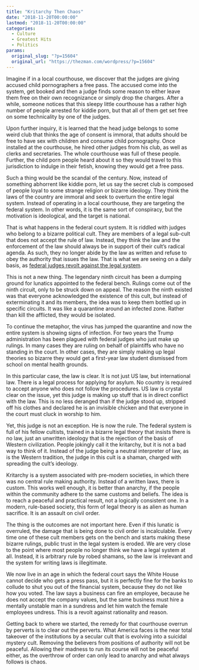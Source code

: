 ```yaml
---
title: "Kritarchy Then Chaos"
date: "2018-11-20T00:00:00"
lastmod: "2018-11-20T00:00:00"
categories:
  - Culture
  - Greatest Hits
  - Politics
params:
  original_slug: "?p=15604"
  original_url: "https://thezman.com/wordpress/?p=15604"
---
```


Imagine if in a local courthouse, we discover that the judges are giving
accused child pornographers a free pass. The accused come into the
system, get booked and then a judge finds some reason to either leave
them free on their own recognizance or simply drop the charges. After a
while, someone notices that this sleepy little courthouse has a rather
high number of people arrested for kiddie porn, but that all of them get
set free on some technicality by one of the judges.

Upon further inquiry, it is learned that the head judge belongs to some
weird club that thinks the age of consent is immoral, that adults should
be free to have sex with children and consume child pornography. Once
installed at the courthouse, he hired other judges from his club, as
well as clerks and secretaries. The whole courthouse was full of these
people. Further, the child porn people heard about it so they would
travel to this jurisdiction to indulge in their fetish, knowing they
would get a free pass.

Such a thing would be the scandal of the century. Now, instead of
something abhorrent like kiddie porn, let us say the secret club is
composed of people loyal to some strange religion or bizarre ideology.
They think the laws of the country are immoral and seek to overturn the
entire legal system. Instead of operating in a local courthouse, they
are targeting the federal system. In other words, it is the same sort of
conspiracy, but the motivation is ideological, and the target is
national.

That is what happens in the federal court system. It is riddled with
judges who belong to a bizarre political cult. They are members of a
legal sub-cult that does not accept the rule of law. Instead, they think
the law and the enforcement of the law should always be in support of
their cult’s radical agenda. As such, they no longer abide by the law as
written and refuse to obey the authority that issues the law. That is
what we are seeing on a daily basis, as [federal judges revolt against
the legal
system](https://www.breitbart.com/news/judge-bars-us-from-enforcing-trump-asylum-ban/).

This is not a new thing. The legendary ninth circuit has been a dumping
ground for lunatics appointed to the federal bench. Rulings come out of
the ninth circuit, only to be struck down on appeal. The reason the
ninth existed was that everyone acknowledged the existence of this cult,
but instead of exterminating it and its members, the idea was to keep
them bottled up in specific circuits. It was like a quarantine around an
infected zone. Rather than kill the afflicted, they would be isolated.

To continue the metaphor, the virus has jumped the quarantine and now
the entire system is showing signs of infection. For two years the Trump
administration has been plagued with federal judges who just make up
rulings. In many cases they are ruling on behalf of plaintiffs who have
no standing in the court. In other cases, they are simply making up
legal theories so bizarre they would get a first-year law student
dismissed from school on mental health grounds.

In this particular case, the law is clear. It is not just US law, but
international law. There is a legal process for applying for asylum. No
country is required to accept anyone who does not follow the procedures.
US law is crystal clear on the issue, yet this judge is making up stuff
that is in direct conflict with the law. This is no less deranged than
if the judge stood up, stripped off his clothes and declared he is an
invisible chicken and that everyone in the court must cluck in worship
to him.

Yet, this judge is not an exception. He is now the rule. The federal
system is full of his fellow cultists, trained in a bizarre legal theory
that insists there is no law, just an unwritten ideology that is the
rejection of the basis of Western civilization. People jokingly call it
the kritarchy, but it is not a bad way to think of it. Instead of the
judge being a neutral interpreter of law, as is the Western tradition,
the judge in this cult is a shaman, charged with spreading the cult’s
ideology.

Kritarchy is a system associated with pre-modern societies, in which
there was no central rule making authority. Instead of a written laws,
there is custom. This works well enough, it is better than anarchy, if
the people within the community adhere to the same customs and beliefs.
The idea is to reach a peaceful and practical result, not a logically
consistent one. In a modern, rule-based society, this form of legal
theory is as alien as human sacrifice. It is an assault on civil order.

The thing is the outcomes are not important here. Even if this lunatic
is overruled, the damage that is being done to civil order is
incalculable. Every time one of these cult members gets on the bench and
starts making these bizarre rulings, public trust in the legal system is
eroded. We are very close to the point where most people no longer think
we have a legal system at all. Instead, it is arbitrary rule by robed
shamans, so the law is irrelevant and the system for writing laws is
illegitimate.

We now live in an age in which the federal court says the White House
cannot decide who gets a press pass, but it is perfectly fine for the
banks to collude to shut you out of the financial system, because they
do not like how you voted. The law says a business can fire an employee,
because he does not accept the company values, but the same business
must hire a mentally unstable man in a sundress and let him watch the
female employees undress. This is a revolt against rationality and
reason.

Getting back to where we started, the remedy for that courthouse overrun
by perverts is to clear out the perverts. What America faces is the near
total takeover of the institutions by a secular cult that is evolving
into a suicidal mystery cult. Removing the believers from positions of
authority will not be peaceful. Allowing their madness to run its course
will not be peaceful either, as the overthrow of order can only lead to
anarchy and what always follows is chaos.
